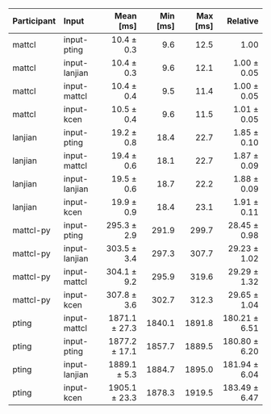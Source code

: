 | Participant | Input | Mean [ms] | Min [ms] | Max [ms] | Relative |
|:---|:---|---:|---:|---:|---:|
| mattcl | input-pting | 10.4 ± 0.3 | 9.6 | 12.5 | 1.00 |
| mattcl | input-lanjian | 10.4 ± 0.3 | 9.6 | 12.1 | 1.00 ± 0.05 |
| mattcl | input-mattcl | 10.4 ± 0.4 | 9.5 | 11.4 | 1.00 ± 0.05 |
| mattcl | input-kcen | 10.5 ± 0.4 | 9.6 | 11.5 | 1.01 ± 0.05 |
| lanjian | input-pting | 19.2 ± 0.8 | 18.4 | 22.7 | 1.85 ± 0.10 |
| lanjian | input-mattcl | 19.4 ± 0.6 | 18.1 | 22.7 | 1.87 ± 0.09 |
| lanjian | input-lanjian | 19.5 ± 0.6 | 18.7 | 22.2 | 1.88 ± 0.09 |
| lanjian | input-kcen | 19.9 ± 0.9 | 18.4 | 23.1 | 1.91 ± 0.11 |
| mattcl-py | input-pting | 295.3 ± 2.9 | 291.9 | 299.7 | 28.45 ± 0.98 |
| mattcl-py | input-lanjian | 303.5 ± 3.4 | 297.3 | 307.7 | 29.23 ± 1.02 |
| mattcl-py | input-mattcl | 304.1 ± 9.2 | 295.9 | 319.6 | 29.29 ± 1.32 |
| mattcl-py | input-kcen | 307.8 ± 3.6 | 302.7 | 312.3 | 29.65 ± 1.04 |
| pting | input-mattcl | 1871.1 ± 27.3 | 1840.1 | 1891.8 | 180.21 ± 6.51 |
| pting | input-pting | 1877.2 ± 17.1 | 1857.7 | 1889.5 | 180.80 ± 6.20 |
| pting | input-lanjian | 1889.1 ± 5.3 | 1884.7 | 1895.0 | 181.94 ± 6.04 |
| pting | input-kcen | 1905.1 ± 23.3 | 1878.3 | 1919.5 | 183.49 ± 6.47 |
